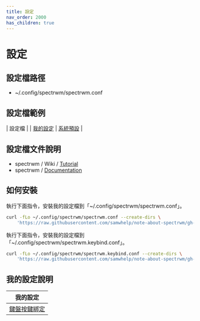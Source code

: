 ```yaml
---
title: 設定
nav_order: 2000
has_children: true
---
```


# 設定


## 設定檔路徑

* ~/.config/spectrwm/spectrwm.conf

## 設定檔範例

| 設定檔 |
| [我的設定](https://github.com/samwhelp/note-about-spectrwm/blob/gh-pages/_demo/config/spectrwm-config/main/config/spectrwm/spectrwm.conf)
| [系統預設](https://github.com/conformal/spectrwm/blob/master/spectrwm.conf) |

## 設定檔文件說明

* spectrwm / Wiki / [Tutorial](https://github.com/conformal/spectrwm/wiki/Tutorial)
* spectrwm / [Documentation](https://htmlpreview.github.io/?https://github.com/conformal/spectrwm/blob/master/spectrwm.html)


## 如何安裝

執行下面指令，安裝我的設定檔到「~/.config/spectrwm/spectrwm.conf」。

``` sh
curl -fLo ~/.config/spectrwm/spectrwm.conf --create-dirs \
	'https://raw.githubusercontent.com/samwhelp/note-about-spectrwm/gh-pages/_demo/config/spectrwm-config/main/config/spectrwm/spectrwm.conf'
```

執行下面指令，安裝我的設定檔到「~/.config/spectrwm/spectrwm.keybind.conf」。

``` sh
curl -fLo ~/.config/spectrwm/spectrwm.keybind.conf --create-dirs \
	'https://raw.githubusercontent.com/samwhelp/note-about-spectrwm/gh-pages/_demo/config/spectrwm-config/main/config/spectrwm/spectrwm.keybind.conf'
```

## 我的設定說明

| 我的設定 |
| --- |
| [鍵盤按鍵綁定](config/keybind) |
